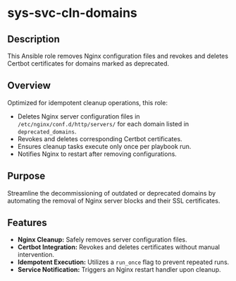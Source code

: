 # sys-svc-cln-domains

## Description

This Ansible role removes Nginx configuration files and revokes and deletes Certbot certificates for domains marked as deprecated.

## Overview

Optimized for idempotent cleanup operations, this role:

- Deletes Nginx server configuration files in `/etc/nginx/conf.d/http/servers/` for each domain listed in `deprecated_domains`.
- Revokes and deletes corresponding Certbot certificates.
- Ensures cleanup tasks execute only once per playbook run.
- Notifies Nginx to restart after removing configurations.

## Purpose

Streamline the decommissioning of outdated or deprecated domains by automating the removal of Nginx server blocks and their SSL certificates.

## Features

- **Nginx Cleanup:** Safely removes server configuration files.
- **Certbot Integration:** Revokes and deletes certificates without manual intervention.
- **Idempotent Execution:** Utilizes a `run_once` flag to prevent repeated runs.
- **Service Notification:** Triggers an Nginx restart handler upon cleanup.
